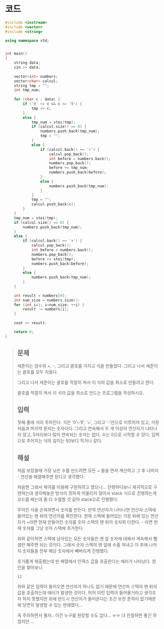 # 코드

```c++
#include <iostream>
#include <vector>
#include <string>

using namespace std;


int main()
{
    string data;
    cin >> data;
    
    vector<int> numbers;
    vector<char> calcul;
    string tmp = "";
    int tmp_num;
    
    for (char c : data) {
        if ('0' <= c && c <= '9') {
            tmp += c;
        }
        else {
            tmp_num = stoi(tmp);
            if (calcul.size() == 0) {
                numbers.push_back(tmp_num);
                tmp = "";
            }
            else {
                if (calcul.back() == '+') {
                    calcul.pop_back();
                    int before = numbers.back();
                    numbers.pop_back();
                    before += tmp_num;
                    numbers.push_back(before);
                }
                else {
                    numbers.push_back(tmp_num);
                }
            }
            tmp = "";
            calcul.push_back(c);
        }
    }
    tmp_num = stoi(tmp);
    if (calcul.size() == 0) {
        numbers.push_back(tmp_num);
    }
    else {
        if (calcul.back() == '+') {
            calcul.pop_back();
            int before = numbers.back();
            numbers.pop_back();
            before += stoi(tmp);
            numbers.push_back(before);
        }
        else {
            numbers.push_back(tmp_num);
        }
    }
    
    int result = numbers[0];
    int num_size = numbers.size();
    for (int i=1; i<num_size; ++i) {
        result -= numbers[i];
    }
    
    cout << result;

    return 0;
}
```



> ## 문제
>
> 세준이는 양수와 +, -, 그리고 괄호를 가지고 식을 만들었다. 그리고 나서 세준이는 괄호를 모두 지웠다.
>
> 그리고 나서 세준이는 괄호를 적절히 쳐서 이 식의 값을 최소로 만들려고 한다.
>
> 괄호를 적절히 쳐서 이 식의 값을 최소로 만드는 프로그램을 작성하시오.
>
> ## 입력
>
> 첫째 줄에 식이 주어진다. 식은 ‘0’~‘9’, ‘+’, 그리고 ‘-’만으로 이루어져 있고, 가장 처음과 마지막 문자는 숫자이다. 그리고 연속해서 두 개 이상의 연산자가 나타나지 않고, 5자리보다 많이 연속되는 숫자는 없다. 수는 0으로 시작할 수 있다. 입력으로 주어지는 식의 길이는 50보다 작거나 같다.
>
> ## 해설
>
> 처음 보았을때 가장 낮은 수를 만드려면 모든 + 들을 먼저 계산하고 그 후 나머지 - 연산을 해결해주면 된다고 생각했다.
>
> 처음엔 그래서 재귀를 이용해 구현하려고 했으나... 진행하다보니 재귀적으로 구현하는데 생각해놓은 방식이 핏하게 어울리지 않아서 stack 식으로 진행하는게 코드를 짜는데 좀 더 수월할 것 같아 stack으로 진행했다.
>
> 주어진 식을 순회하면서 숫자를 만든다. 만약 연산자가 나타나면 연산자 스택에 들어있는 맨 뒤의 연산자를 확인한다. 현재 스택에 들어있는 가장 뒤에 있는 연산자가 +라면 현재 만들어진 숫자를 숫자 스택의 맨 뒤의 숫자와 더한다. - 라면 현재 숫자를 그냥 숫자 스택에 추가한다.
>
> 위와 같이하면 스택에 남아있는 모든 숫자들은 맨 앞 숫자에 대해서 계속해서 뺄셈만 해주면 되는 것이다. 그래서 숫자 스택의 맨 앞에 수를 꺼내고 이 후에 나머지 숫자들을 전부 해당 숫자에서 빼버리게 진행했다.
>
> 호기롭게 제출했는데 빈 배열에서 인덱스 값을 호출한다는 에러가 나타났다. 원인을 찾아보니
> 
> ``` 
> 12
> ```
> 
> 위와 같은 입력이 들어오면 연산자가 하나도 없기 때문에 연산자 스택의 맨 뒤의 값을 호출하는데 에러가 발생한 것이다. 허허 이런 입력이 들어올거라고 생각조차 하지 못했지만 위에 반드시 연산자가 들어온다는 조건 또한 준적이 없기때문에 당연히 발생할 수 있는 반례였다...
> 
> 꼭 주의하면서 풀자.. 이건 누구를 원망할 수도 없다... ㅠㅠ 더 친절하면 좋긴 하겠지만....
